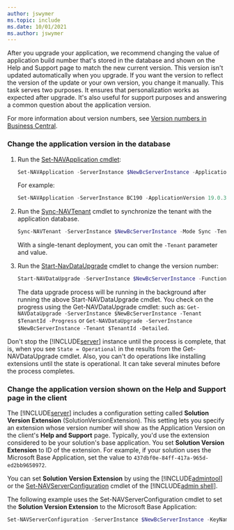 ```yaml
---
author: jswymer
ms.topic: include
ms.date: 10/01/2021
ms.author: jswymer
---
```

After you upgrade your application, we recommend changing the value of application build number that's stored in the database and shown on the Help and Support page to match the new current version. This version isn't updated automatically when you upgrade. If you want the version to reflect the version of the update or your own version, you change it manually. This task serves two purposes. It ensures that personalization works as expected after upgrade. It's also useful for support purposes and answering a common question about the application version.

For more information about version numbers, see [Version numbers in Business Central](../../administration/version-numbers.md).

### Change the application version in the database

1. Run the [Set-NAVApplication cmdlet](/powershell/module/microsoft.dynamics.nav.management/set-navapplication):

    ```powershell
    Set-NAVApplication -ServerInstance $NewBcServerInstance -ApplicationVersion $NewBCVersion -Force
    ```

    For example:

    ```powershell
    Set-NAVApplication -ServerInstance BC190 -ApplicationVersion 19.0.38071.0 -Force
    ```

2. Run the [Sync-NAVTenant](/powershell/module/microsoft.dynamics.nav.management/sync-navtenant) cmdlet to synchronize the tenant with the application database.

    ```powershell  
    Sync-NAVTenant -ServerInstance $NewBcServerInstance -Mode Sync -Tenant $TenantId
    ```

    With a single-tenant deployment, you can omit the `-Tenant` parameter and value.

3. Run the [Start-NavDataUpgrade](/powershell/module/microsoft.dynamics.nav.management/start-navdataupgrade) cmdlet to change the version number:

    ```powershell
    Start-NAVDataUpgrade -ServerInstance $NewBcServerInstance -FunctionExecutionMode Serial -Tenant $TenantId
    ```

    The data upgrade process will be running in the background after running the above Start-NAVDataUpgrade cmdlet. You check on the progress using the Get-NAVDataUpgrade cmdlet: such as: `Get-NAVDataUpgrade -ServerInstance $NewBcServerInstance -Tenant $TenantId -Progress` or `Get-NAVDataUpgrade -ServerInstance $NewBcServerInstance -Tenant $TenantId -Detailed`.

Don't stop the [!INCLUDE[server](server.md)] instance until the process is complete, that is, when you see `State = Operational` in the results from the Get-NAVDataUpgrade cmdlet. Also, you can't do operations like installing extensions until the state is operational. It can take several minutes before the process completes.


### Change the application version shown on the Help and Support page in the client

The [!INCLUDE[server](server.md)] includes a configuration setting called **Solution Version Extension** (SolutionVersionExtension). This setting lets you specify an extension whose version number will show as the Application Version on the client's **Help and Support** page. Typically, you'd use the extension considered to be your solution's base application. You set **Solution Version Extension** to ID of the extension. For example, if your solution uses the Microsoft Base Application, set the value to `437dbf0e-84ff-417a-965d-ed2bb9650972`.

You can set **Solution Version Extension** by using the [!INCLUDE[admintool](admintool.md)] or the [Set-NAVServerConfiguration](/powershell/module/microsoft.dynamics.nav.management/set-navserverconfiguration) cmdlet of the [!INCLUDE[admin shell](adminshell.md)].

The following example uses the Set-NAVServerConfiguration cmdlet to set the **Solution Version Extension** to the Microsoft Base Application:

```powershell  
Set-NAVServerConfiguration -ServerInstance $NewBcServerInstance -KeyName SolutionVersionExtension -KeyValue "437dbf0e-84ff-417a-965d-ed2bb9650972" -ApplyTo All  
```
